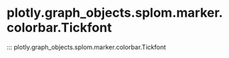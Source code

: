 # plotly.graph_objects.splom.marker.colorbar.Tickfont

::: plotly.graph_objects.splom.marker.colorbar.Tickfont
